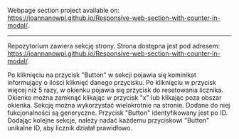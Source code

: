 Webpage section project available on: https://joannanowpl.github.io/Responsive-web-section-with-counter-in-modal/.

---

Repozytorium zawiera sekcję strony.
Strona dostępna jest pod adresem: https://joannanowpl.github.io/Responsive-web-section-with-counter-in-modal/.

Po kliknięciu na przycisk "Button" w sekcji pojawia się kominikat informujący o ilości kliknięć danego przycisku.
Po kliknięciu w przycisk więcej niż 5 razy, w okienku pojawia się przycisk do resetowania licznika.
Okienko można zamknąć klikając w przycisk "x" lub klikając poza obszar okienka.
Sekcję można wykorzystać wielokrotnie na stronie. Dodane do niej fukcjonalności są generyczne.
Przycisk "Button" identyfikowany jest po ID. Dodając kolejne sekcje, należy nadać każdemu przyciskowi "Button" unikalne ID, aby licznik działał prawidłowo.

